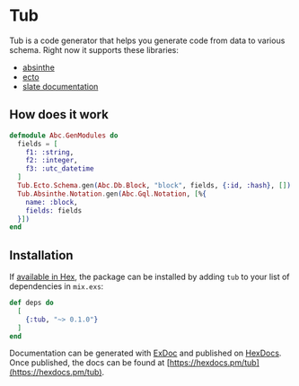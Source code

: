 # Tub

Tub is a code generator that helps you generate code from data to various schema. Right now it supports these libraries:

* [absinthe](#absinthe)
* [ecto](#ecto)
* [slate documentation](#slate)

## How does it work

```elixir
defmodule Abc.GenModules do
  fields = [
    f1: :string,
    f2: :integer,
    f3: :utc_datetime
  ]
  Tub.Ecto.Schema.gen(Abc.Db.Block, "block", fields, {:id, :hash}, [])
  Tub.Absinthe.Notation.gen(Abc.Gql.Notation, [%{
    name: :block,
    fields: fields
  }])
end

```


## Installation

If [available in Hex](https://hex.pm/docs/publish), the package can be installed
by adding `tub` to your list of dependencies in `mix.exs`:

```elixir
def deps do
  [
    {:tub, "~> 0.1.0"}
  ]
end
```

Documentation can be generated with [ExDoc](https://github.com/elixir-lang/ex_doc)
and published on [HexDocs](https://hexdocs.pm). Once published, the docs can
be found at [https://hexdocs.pm/tub](https://hexdocs.pm/tub).
